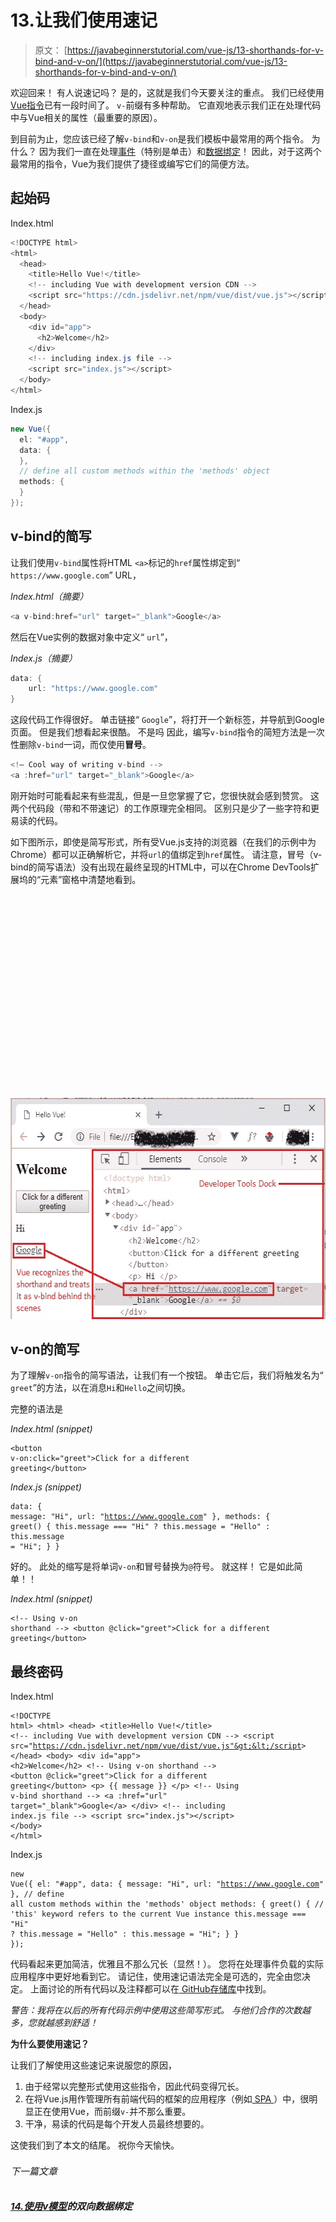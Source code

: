 # 13.让我们使用速记

> 原文： [https://javabeginnerstutorial.com/vue-js/13-shorthands-for-v-bind-and-v-on/](https://javabeginnerstutorial.com/vue-js/13-shorthands-for-v-bind-and-v-on/)

欢迎回来！ 有人说速记吗？ 是的，这就是我们今天要关注的重点。 我们已经使用 [Vue指令](https://javabeginnerstutorial.com/js/vue-js/what-is-vuejs/)已有一段时间了。 `v-`前缀有多种帮助。 它直观地表示我们正在处理代码中与Vue相关的属性（最重要的原因）。

到目前为止，您应该已经了解`v-bind`和`v-on`是我们模板中最常用的两个指令。 为什么？ 因为我们一直在处理[事件](https://javabeginnerstutorial.com/vue-js/11-listening-to-dom-events-and-event-modifiers/)（特别是单击）和[数据绑定](https://javabeginnerstutorial.com/vue-js/6-data-binding-p2/)！ 因此，对于这两个最常用的指令，Vue为我们提供了捷径或编写它们的简便方法。

## 起始码

Index.html

```java
<!DOCTYPE html>
<html>
  <head>
    <title>Hello Vue!</title>
    <!-- including Vue with development version CDN -->
    <script src="https://cdn.jsdelivr.net/npm/vue/dist/vue.js"></script>
  </head>
  <body>
    <div id="app">
      <h2>Welcome</h2>
    </div>
    <!-- including index.js file -->
    <script src="index.js"></script>
  </body>
</html>
```

Index.js

```java
new Vue({
  el: "#app",
  data: {
  },
  // define all custom methods within the 'methods' object
  methods: {
  }
});
```

## v-bind的简写

让我们使用`v-bind`属性将HTML `<a>`标记的`href`属性绑定到“ `https://www.google.com`” URL，

*Index.html（摘要）*

```java
<a v-bind:href="url" target="_blank">Google</a>
```

然后在Vue实例的数据对象中定义“ `url`”，

*Index.js（摘要）*

```java
data: {
    url: "https://www.google.com"
}
```

这段代码工作得很好。 单击链接“ `Google`”，将打开一个新标签，并导航到Google页面。 但是我们想看起来很酷。 不是吗 因此，编写`v-bind`指令的简短方法是一次性删除`v-bind`一词，而仅使用**冒号**。

```java
<!— Cool way of writing v-bind -->
<a :href="url" target="_blank">Google</a> 
```

刚开始时可能看起来有些混乱，但是一旦您掌握了它，您很快就会感到赞赏。 这两个代码段（带和不带速记）的工作原理完全相同。 区别只是少了一些字符和更易读的代码。

如下图所示，即使是简写形式，所有受Vue.js支持的浏览器（在我们的示例中为Chrome）都可以正确解析它，并将`url`的值绑定到`href`属性。 请注意，冒号（v-bind的简写语法）没有出现在最终呈现的HTML中，可以在Chrome DevTools扩展坞的“元素”窗格中清楚地看到。

![v-bind](data:image/svg+xml,%3Csvg%20xmlns='http://www.w3.org/2000/svg'%20viewBox='0%200%20578%20354'%3E%3C/svg%3E)

<noscript><img alt="v-bind" class="alignnone size-full wp-image-14134" height="354" src="img/51f44e5135c07d36919a60b077148ebd.png" width="578"/><h2>v-on的简写</h2><p>为了理解<code>v-on</code>指令的简写语法，让我们有一个按钮。 单击它后，我们将触发名为“ <code>greet</code>”的方法，以在消息<code>Hi</code>和<code>Hello</code>之间切换。</p><p>完整的语法是</p><p><em>Index.html (snippet)</em></p><pre><code class="language-html">&lt;button v-on:click="greet"&gt;Click for a different greeting&lt;/button&gt;</code></pre><p><em>Index.js (snippet)</em></p><pre><code class="language-javascript">data: { message: "Hi", url: "https://www.google.com" }, methods: { greet() { this.message === "Hi" ? this.message = "Hello" : this.message = "Hi"; } }</code></pre><p>好的。 此处的缩写是将单词<code>v-on</code>和冒号替换为<code>@</code>符号。 就这样！ 它是如此简单！！</p><p><em>Index.html (snippet)</em></p><pre><code class="language-html">&lt;!-- Using v-on shorthand --&gt; &lt;button @click="greet"&gt;Click for a different greeting&lt;/button&gt; </code></pre><h2>最终密码</h2><p>Index.html</p><pre><code class="language-html">&lt;!DOCTYPE html&gt; &lt;html&gt; &lt;head&gt; &lt;title&gt;Hello Vue!&lt;/title&gt; &lt;!-- including Vue with development version CDN --&gt; &lt;script src="https://cdn.jsdelivr.net/npm/vue/dist/vue.js"&gt;&lt;/script&gt; &lt;/head&gt; &lt;body&gt; &lt;div id="app"&gt; &lt;h2&gt;Welcome&lt;/h2&gt; &lt;!-- Using v-on shorthand --&gt; &lt;button @click="greet"&gt;Click for a different greeting&lt;/button&gt; &lt;p&gt; {{ message }} &lt;/p&gt; &lt;!-- Using v-bind shorthand --&gt; &lt;a :href="url" target="_blank"&gt;Google&lt;/a&gt; &lt;/div&gt; &lt;!-- including index.js file --&gt; &lt;script src="index.js"&gt;&lt;/script&gt; &lt;/body&gt; &lt;/html&gt;</code></pre><p>Index.js</p><pre><code class="language-javascript">new Vue({ el: "#app", data: { message: "Hi", url: "https://www.google.com" }, // define all custom methods within the 'methods' object methods: { greet() { // 'this' keyword refers to the current Vue instance this.message === "Hi" ? this.message = "Hello" : this.message = "Hi"; } } });</code></pre><p>代码看起来更加简洁，优雅且不那么冗长（显然！）。 您将在处理事件负载的实际应用程序中更好地看到它。 请记住，使用速记语法完全是可选的，完全由您决定。 上面讨论的所有代码以及注释都可以在<a href="https://github.com/JBTAdmin/vuejs"> GitHub存储库</a>中找到。</p><p><em>警告：我将在以后的所有代码示例中使用这些简写形式。 与他们合作的次数越多，您就越感到舒适！ </em></p><p><strong>为什么要使用速记？ </strong></p><p>让我们了解使用这些速记来说服您的原因，</p><ol><li>由于经常以完整形式使用这些指令，因此代码变得冗长。</li><li>在将Vue.js用作管理所有前端代码的框架的应用程序（例如<a href="https://en.wikipedia.org/wiki/Single-page_application"> SPA </a>）中，很明显正在使用Vue，而前缀<code>v-</code>并不那么重要。</li><li>干净，易读的代码是每个开发人员最终想要的。</li></ol><p>这使我们到了本文的结尾。 祝你今天愉快。</p><div class="sticky-nav" style="font-size: 15px;"><div class="sticky-nav-image"></div><div class="sticky-nav-holder"><div class="sticky-nav_item"><h6 class="heading-sm">下一篇文章</h6></div><h5 class="sticky-nav_heading " style="font-size: 15px;"><a href="https://javabeginnerstutorial.com/vue-js/14-two-way-binding-v-model/" title="14\. Two-way data binding with v-model"> 14.使用v模型</a>的双向数据绑定</h5></div></div> </body> </html></noscript>